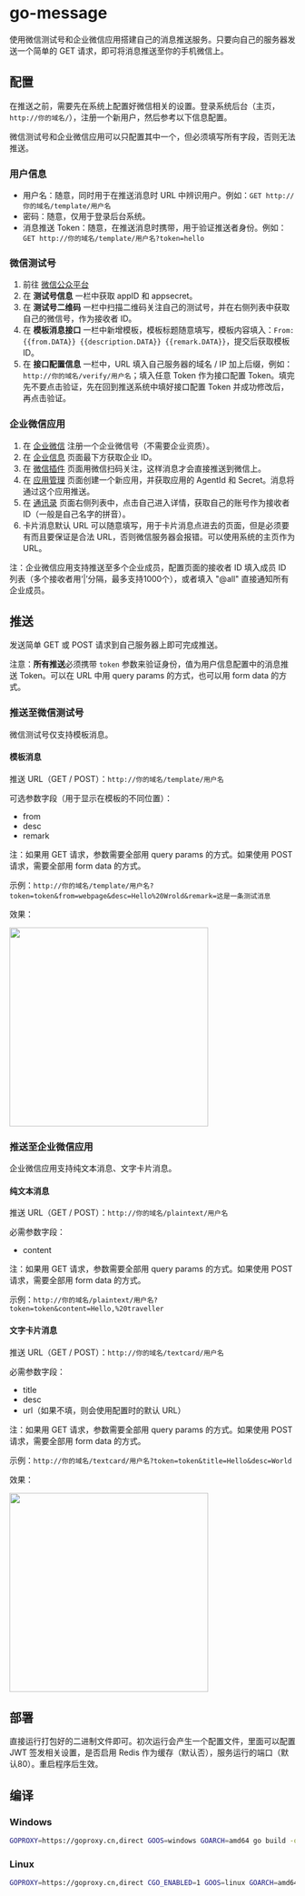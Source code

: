 # go-message

使用微信测试号和企业微信应用搭建自己的消息推送服务。只要向自己的服务器发送一个简单的 GET 请求，即可将消息推送至你的手机微信上。

## 配置

在推送之前，需要先在系统上配置好微信相关的设置。登录系统后台（主页，`http://你的域名/`），注册一个新用户，然后参考以下信息配置。

微信测试号和企业微信应用可以只配置其中一个，但必须填写所有字段，否则无法推送。

### 用户信息

+ 用户名：随意，同时用于在推送消息时 URL 中辨识用户。例如：`GET http://你的域名/template/用户名`
+ 密码：随意，仅用于登录后台系统。
+ 消息推送 Token：随意，在推送消息时携带，用于验证推送者身份。例如：`GET http://你的域名/template/用户名?token=hello`

### 微信测试号

1. 前往 [微信公众平台](https://mp.weixin.qq.com/debug/cgi-bin/sandboxinfo?action=showinfo&t=sandbox/index)
2. 在 **测试号信息** 一栏中获取 appID 和 appsecret。
3. 在 **测试号二维码** 一栏中扫描二维码关注自己的测试号，并在右侧列表中获取自己的微信号，作为接收者 ID。
4. 在 **模板消息接口** 一栏中新增模板，模板标题随意填写，模板内容填入：`From: {{from.DATA}} {{description.DATA}} {{remark.DATA}}`，提交后获取模板 ID。
5. 在 **接口配置信息** 一栏中，URL 填入自己服务器的域名 / IP 加上后缀，例如：`http://你的域名/verify/用户名`；填入任意 Token 作为接口配置 Token。填完先不要点击验证，先在回到推送系统中填好接口配置 Token 并成功修改后，再点击验证。

### 企业微信应用

1. 在 [企业微信](https://work.weixin.qq.com/) 注册一个企业微信号（不需要企业资质）。
2. 在 [企业信息](https://work.weixin.qq.com/wework_admin/frame#profile) 页面最下方获取企业 ID。
3. 在 [微信插件](https://work.weixin.qq.com/wework_admin/frame#profile/wxPlugin) 页面用微信扫码关注，这样消息才会直接推送到微信上。
4. 在 [应用管理](https://work.weixin.qq.com/wework_admin/frame#apps) 页面创建一个新应用，并获取应用的 AgentId 和 Secret。消息将通过这个应用推送。
5. 在 [通讯录](https://work.weixin.qq.com/wework_admin/frame#contacts) 页面右侧列表中，点击自己进入详情，获取自己的账号作为接收者 ID（一般是自己名字的拼音）。
6. 卡片消息默认 URL 可以随意填写，用于卡片消息点进去的页面，但是必须要有而且要保证是合法 URL，否则微信服务器会报错。可以使用系统的主页作为 URL。

注：企业微信应用支持推送至多个企业成员，配置页面的接收者 ID 填入成员 ID 列表（多个接收者用‘|’分隔，最多支持1000个），或者填入 "@all" 直接通知所有企业成员。

## 推送

发送简单 GET 或 POST 请求到自己服务器上即可完成推送。

注意：**所有推送**必须携带 `token` 参数来验证身份，值为用户信息配置中的消息推送 Token。可以在 URL 中用 query params 的方式，也可以用 form data 的方式。

### 推送至微信测试号

微信测试号仅支持模板消息。

#### 模板消息

推送 URL（GET / POST）：`http://你的域名/template/用户名`

可选参数字段（用于显示在模板的不同位置）：

+ from
+ desc
+ remark

注：如果用 GET 请求，参数需要全部用 query params 的方式。如果使用 POST 请求，需要全部用 form data 的方式。

示例：`http://你的域名/template/用户名?token=token&from=webpage&desc=Hello%20Wrold&remark=这是一条测试消息`

效果：

<a href="https://sm.ms/image/GHiuts3IolUwjpn" target="_blank"><img src="https://s2.loli.net/2022/03/09/GHiuts3IolUwjpn.jpg" width="350"></a>

### 推送至企业微信应用

企业微信应用支持纯文本消息、文字卡片消息。

#### 纯文本消息

推送 URL（GET / POST）：`http://你的域名/plaintext/用户名`

必需参数字段：

+ content

注：如果用 GET 请求，参数需要全部用 query params 的方式。如果使用 POST 请求，需要全部用 form data 的方式。

示例：`http://你的域名/plaintext/用户名?token=token&content=Hello,%20traveller`

#### 文字卡片消息

推送 URL（GET / POST）：`http://你的域名/textcard/用户名`

必需参数字段：

+ title
+ desc
+ url（如果不填，则会使用配置时的默认 URL）

注：如果用 GET 请求，参数需要全部用 query params 的方式。如果使用 POST 请求，需要全部用 form data 的方式。

示例：`http://你的域名/textcard/用户名?token=token&title=Hello&desc=World`

效果：

<a href="https://sm.ms/image/rnMPmTevh3B2AxH" target="_blank"><img src="https://s2.loli.net/2022/03/09/rnMPmTevh3B2AxH.jpg" width="350"></a>

## 部署

直接运行打包好的二进制文件即可。初次运行会产生一个配置文件，里面可以配置 JWT 签发相关设置，是否启用 Redis 作为缓存（默认否），服务运行的端口（默认80）。重启程序后生效。

## 编译

### Windows

```sh
GOPROXY=https://goproxy.cn,direct GOOS=windows GOARCH=amd64 go build -o go-message go-message-pusher
```

### Linux

```sh
GOPROXY=https://goproxy.cn,direct CGO_ENABLED=1 GOOS=linux GOARCH=amd64 go build -o go-message go-message-pusher
```
